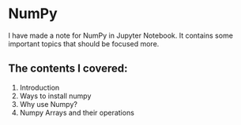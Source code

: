 # NumPy
I have made a note for NumPy in Jupyter Notebook. It contains some important topics that should be focused more.

## The contents I covered:
1. Introduction
2. Ways to install numpy
3. Why use Numpy?
4. Numpy Arrays and their operations
